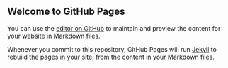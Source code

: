 ## Welcome to GitHub Pages

You can use the [editor on GitHub](https://github.com/SnowZhao-wazi/SnowZhao-wazi.github.io/edit/main/index.md) to maintain and preview the content for your website in Markdown files.

Whenever you commit to this repository, GitHub Pages will run [Jekyll](https://jekyllrb.com/) to rebuild the pages in your site, from the content in your Markdown files.
